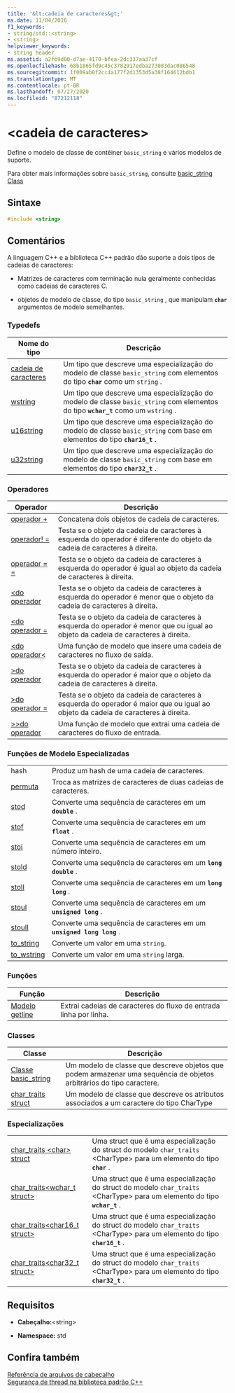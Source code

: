 ```yaml
---
title: '&lt;cadeia de caracteres&gt;'
ms.date: 11/04/2016
f1_keywords:
- string/std::<string>
- <string>
helpviewer_keywords:
- string header
ms.assetid: a2fb9d00-d7ae-4170-bfea-2dc337aa37cf
ms.openlocfilehash: 68b1865fd9c45c3782917edba273083dac086548
ms.sourcegitcommit: 1f009ab0f2cc4a177f2d1353d5a38f164612bdb1
ms.translationtype: MT
ms.contentlocale: pt-BR
ms.lasthandoff: 07/27/2020
ms.locfileid: "87212118"
---
```

# <a name="ltstringgt"></a>&lt;cadeia de caracteres&gt;

Define o modelo de classe de contêiner `basic_string` e vários modelos de suporte.

Para obter mais informações sobre `basic_string`, consulte [basic_string Class](../standard-library/basic-string-class.md)

## <a name="syntax"></a>Sintaxe

```cpp
#include <string>
```

## <a name="remarks"></a>Comentários

A linguagem C++ e a biblioteca C++ padrão dão suporte a dois tipos de cadeias de caracteres:

- Matrizes de caracteres com terminação nula geralmente conhecidas como cadeias de caracteres C.

- objetos de modelo de classe, do tipo `basic_string` , que manipulam **`char`** argumentos de modelo semelhantes.

### <a name="typedefs"></a>Typedefs

|Nome do tipo|Descrição|
|-|-|
|[cadeia de caracteres](../standard-library/string-typedefs.md#string)|Um tipo que descreve uma especialização do modelo de classe `basic_string` com elementos do tipo **`char`** como um `string` .|
|[wstring](../standard-library/string-typedefs.md#wstring)|Um tipo que descreve uma especialização do modelo de classe `basic_string` com elementos do tipo **`wchar_t`** como um `wstring` .|
|[u16string](../standard-library/string-typedefs.md#u16string)|Um tipo que descreve uma especialização do modelo de classe `basic_string` com base em elementos do tipo **`char16_t`** .|
|[u32string](../standard-library/string-typedefs.md#u32string)|Um tipo que descreve uma especialização do modelo de classe `basic_string` com base em elementos do tipo **`char32_t`** .|

### <a name="operators"></a>Operadores

|Operador|Descrição|
|-|-|
|[operador +](../standard-library/string-operators.md#op_add)|Concatena dois objetos de cadeia de caracteres.|
|[operador! =](../standard-library/string-operators.md#op_neq)|Testa se o objeto da cadeia de caracteres à esquerda do operador é diferente do objeto da cadeia de caracteres à direita.|
|[operador = =](../standard-library/string-operators.md#op_eq_eq)|Testa se o objeto da cadeia de caracteres à esquerda do operador é igual ao objeto da cadeia de caracteres à direita.|
|[<do operador](../standard-library/string-operators.md#op_lt)|Testa se o objeto da cadeia de caracteres à esquerda do operador é menor que o objeto da cadeia de caracteres à direita.|
|[<do operador =](../standard-library/string-operators.md#op_lt_eq)|Testa se o objeto da cadeia de caracteres à esquerda do operador é menor que ou igual ao objeto da cadeia de caracteres à direita.|
|[<do operador\<](../standard-library/string-operators.md#op_lt_lt)|Uma função de modelo que insere uma cadeia de caracteres no fluxo de saída.|
|[>do operador](../standard-library/string-operators.md#op_gt)|Testa se o objeto da cadeia de caracteres à esquerda do operador é maior que o objeto da cadeia de caracteres à direita.|
|[>do operador =](../standard-library/string-operators.md#op_gt_eq)|Testa se o objeto da cadeia de caracteres à esquerda do operador é maior que ou igual ao objeto da cadeia de caracteres à direita.|
|[>>do operador](../standard-library/string-operators.md#op_gt_gt)|Uma função de modelo que extrai uma cadeia de caracteres do fluxo de entrada.|

### <a name="specialized-template-functions"></a>Funções de Modelo Especializadas

|||
|-|-|
|hash|Produz um hash de uma cadeia de caracteres.|
|[permuta](../standard-library/string-functions.md#swap)|Troca as matrizes de caracteres de duas cadeias de caracteres.|
|[stod](../standard-library/string-functions.md#stod)|Converte uma sequência de caracteres em um **`double`** .|
|[stof](../standard-library/string-functions.md#stof)|Converte uma sequência de caracteres em um **`float`** .|
|[stoi](../standard-library/string-functions.md#stoi)|Converte uma sequência de caracteres em um número inteiro.|
|[stold](../standard-library/string-functions.md#stold)|Converte uma sequência de caracteres em um **`long double`** .|
|[stoll](../standard-library/string-functions.md#stoll)|Converte uma sequência de caracteres em um **`long long`** .|
|[stoul](../standard-library/string-functions.md#stoul)|Converte uma sequência de caracteres em um **`unsigned long`** .|
|[stoull](../standard-library/string-functions.md#stoull)|Converte uma sequência de caracteres em um **`unsigned long long`** .|
|[to_string](../standard-library/string-functions.md#to_string)|Converte um valor em uma `string`.|
|[to_wstring](../standard-library/string-functions.md#to_wstring)|Converte um valor em uma `string` larga.|

### <a name="functions"></a>Funções

|Função|Descrição|
|-|-|
|[Modelo getline](../standard-library/string-functions.md#getline)|Extrai cadeias de caracteres do fluxo de entrada linha por linha.|

### <a name="classes"></a>Classes

|Classe|Descrição|
|-|-|
|[Classe basic_string](../standard-library/basic-string-class.md)|Um modelo de classe que descreve objetos que podem armazenar uma sequência de objetos arbitrários do tipo caractere.|
|[char_traits struct](../standard-library/char-traits-struct.md)|Um modelo de classe que descreve os atributos associados a um caractere do tipo CharType|

### <a name="specializations"></a>Especializações

|||
|-|-|
|[char_traits \<char> struct](../standard-library/char-traits-char-struct.md)|Uma struct que é uma especialização do struct do modelo `char_traits` \<CharType> para um elemento do tipo **`char`** .|
|[char_traits<wchar_t struct>](../standard-library/char-traits-wchar-t-struct.md)|Uma struct que é uma especialização do struct do modelo `char_traits` \<CharType> para um elemento do tipo **`wchar_t`** .|
|[char_traits<char16_t struct>](../standard-library/char-traits-char16-t-struct.md)|Uma struct que é uma especialização do struct do modelo `char_traits` \<CharType> para um elemento do tipo **`char16_t`** .|
|[char_traits<char32_t struct>](../standard-library/char-traits-char32-t-struct.md)|Uma struct que é uma especialização do struct do modelo `char_traits` \<CharType> para um elemento do tipo **`char32_t`** .|

## <a name="requirements"></a>Requisitos

- **Cabeçalho:**\<string>

- **Namespace:** std

## <a name="see-also"></a>Confira também

[Referência de arquivos de cabeçalho](../standard-library/cpp-standard-library-header-files.md)\
[Segurança de thread na biblioteca padrão C++](../standard-library/thread-safety-in-the-cpp-standard-library.md)
